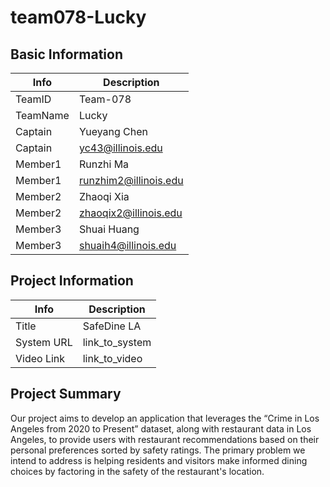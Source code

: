 # team078-Lucky

## Basic Information

| Info     | Description           |
| -------- | --------------------- |
| TeamID   | Team-078              |
| TeamName | Lucky                 |
| Captain  | Yueyang Chen       |
| Captain  | yc43@illinois.edu  |
| Member1  | Runzhi Ma                   |
| Member1  | runzhim2@illinois.edu    |
| Member2  | Zhaoqi Xia              |
| Member2  | zhaoqix2@illinois.edu |
| Member3  | Shuai Huang               |
| Member3  | shuaih4@illinois.edu  |


## Project Information

| Info       | Description    |
| ---------- | -------------- |
| Title      | SafeDine LA   |
| System URL | link_to_system |
| Video Link | link_to_video  |

## Project Summary

Our project aims to develop an application that leverages the “Crime in Los Angeles from 2020 to Present” dataset, along with restaurant data in Los Angeles, to provide users with restaurant recommendations based on their personal preferences sorted by safety ratings. The primary problem we intend to address is helping residents and visitors make informed dining choices by factoring in the safety of the restaurant's location.

